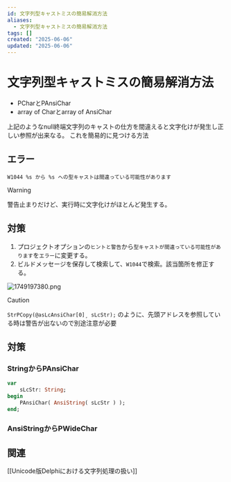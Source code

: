 ```yaml
---
id: 文字列型キャストミスの簡易解消方法
aliases:
  - 文字列型キャストミスの簡易解消方法
tags: []
created: "2025-06-06"
updated: "2025-06-06"
---
```


# 文字列型キャストミスの簡易解消方法

- PCharとPAnsiChar 
- array of Charとarray of AnsiChar

上記のようなnull終端文字列のキャストの仕方を間違えると文字化けが発生し正しい参照が出来なる。
これを簡易的に見つける方法

## エラー

```
W1044 %s から %s への型キャストは間違っている可能性があります
```
    
> [!WARNING]
> 警告止まりだけど、実行時に文字化けがほとんど発生する。

## 対策

1. プロジェクトオプションの`ヒントと警告`から`型キャストが間違っている可能性があります`を`エラー`に変更する。
2. ビルドメッセージを保存して検索して、`W1044`で検索。該当箇所を修正する。 

![1749197380.png](res/1749197380.png)

> [!CAUTION]
> `StrPCopy(@asLcAnsiChar[0]¸ sLcStr);`
> のように、先頭アドレスを参照している時は警告が出ないので別途注意が必要

## 対策

### StringからPAnsiChar

```pascal
var 
    sLcStr: String;
begin   
    PAnsiChar( AnsiString( sLcStr ) );
end;
```

### AnsiStringからPWideChar


## 関連

[[Unicode版Delphiにおける文字列処理の扱い]]
